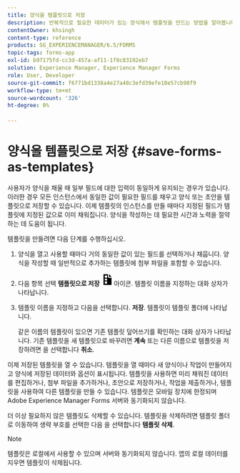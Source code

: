 ```yaml
---
title: 양식을 템플릿으로 저장
description: 반복적으로 필요한 데이터가 있는 양식에서 템플릿을 만드는 방법을 알아봅니다.
contentOwner: khsingh
content-type: reference
products: SG_EXPERIENCEMANAGER/6.5/FORMS
topic-tags: forms-app
exl-id: b97175fd-cc3d-457a-af11-1f8c83192eb7
solution: Experience Manager, Experience Manager Forms
role: User, Developer
source-git-commit: f6771bd1338a4e27a48c3efd39efe18e57cb98f9
workflow-type: tm+mt
source-wordcount: '326'
ht-degree: 0%

---
```


# 양식을 템플릿으로 저장 {#save-forms-as-templates}

사용자가 양식을 채울 때 일부 필드에 대한 입력이 동일하게 유지되는 경우가 있습니다. 이러한 경우 모든 인스턴스에서 동일한 값이 필요한 필드를 채우고 양식 또는 초안을 템플릿으로 저장할 수 있습니다. 이제 템플릿의 인스턴스를 만들 때마다 지정된 필드가 템플릿에 지정된 값으로 이미 채워집니다. 양식을 작성하는 데 필요한 시간과 노력을 절약하는 데 도움이 됩니다.

템플릿을 만들려면 다음 단계를 수행하십시오.

1. 양식을 열고 사용할 때마다 거의 동일한 값이 있는 필드를 선택하거나 채웁니다. 양식을 작성할 때 일반적으로 추가하는 템플릿에 첨부 파일을 포함할 수 있습니다.
1. 다음 항목 선택 **템플릿으로 저장** ![save_as_template](assets/save_as_template.png)아이콘. 템플릿 이름을 지정하는 대화 상자가 나타납니다.
1. 템플릿 이름을 지정하고 다음을 선택합니다. **저장**. 템플릿이 템플릿 폴더에 나타납니다.

   같은 이름의 템플릿이 있으면 기존 템플릿 덮어쓰기를 확인하는 대화 상자가 나타납니다. 기존 템플릿을 새 템플릿으로 바꾸려면 **계속** 또는 다른 이름으로 템플릿을 저장하려면 을 선택합니다 **취소**.

이제 저장된 템플릿을 열 수 있습니다. 템플릿을 열 때마다 새 양식이나 작업이 만들어지고 양식에 저장된 데이터와 옵션이 표시됩니다. 템플릿을 사용하면 미리 채워진 데이터를 편집하거나, 첨부 파일을 추가하거나, 초안으로 저장하거나, 작업을 제출하거나, 템플릿을 사용하여 다른 템플릿을 만들 수 있습니다. 템플릿은 모바일 장치에 한정되며 Adobe Experience Manager Forms 서버와 동기화되지 않습니다.

더 이상 필요하지 않은 템플릿도 삭제할 수 있습니다. 템플릿을 삭제하려면 템플릿 폴더로 이동하여 생략 부호를 선택한 다음 을 선택합니다 **템플릿 삭제**.

>[!NOTE]
>
>템플릿은 로컬에서 사용할 수 있으며 서버와 동기화되지 않습니다. 앱의 로컬 데이터를 지우면 템플릿이 삭제됩니다.
